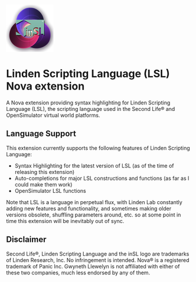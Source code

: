 
![LSL syntax highlighting for the Nova editor](https://github.com/GwynethLlewelyn/LSL.novaextension/blob/main/Images/extension/Nova-LSL-logo.png?raw=true)

# Linden Scripting Language (LSL) Nova extension

A Nova extension providing syntax highlighting for Linden Scripting Language (LSL), the scripting language used in the Second Life® and OpenSimulator virtual world platforms.

## Language Support

This extension currently supports the following features of Linden Scripting Language:

- Syntax Highlighting for the latest version of LSL (as of the time of releasing this extension)
- Auto-completions for major LSL constructions and functions (as far as I could make them work)
- OpenSimulator LSL functions

Note that LSL is a language in perpetual flux, with Linden Lab constantly adding new features and functionality, and
sometimes making older versions obsolete, shuffling parameters around, etc. so at some point in time this extension will
be inevitably out of sync.

## Disclaimer

Second Life®, Linden Scripting Language and the inSL logo are trademarks of Linden Research, Inc. No infringement is intended.
Nova® is a registered trademark of Panic Inc.
Gwyneth Llewelyn is not affiliated with either of these two companies, much less endorsed by any of them.